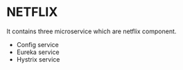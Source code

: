# NETFLIX 

It contains three microservice which are netflix component.
 * Config service
 * Eureka service
 * Hystrix service
 
 